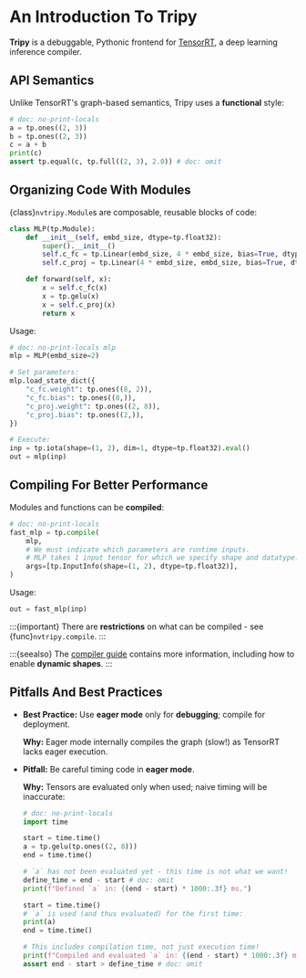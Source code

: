 # An Introduction To Tripy

**Tripy** is a debuggable, Pythonic frontend for [TensorRT](https://developer.nvidia.com/tensorrt),
a deep learning inference compiler.

## API Semantics

Unlike TensorRT's graph-based semantics, Tripy uses a **functional** style:

```py
# doc: no-print-locals
a = tp.ones((2, 3))
b = tp.ones((2, 3))
c = a + b
print(c)
assert tp.equal(c, tp.full((2, 3), 2.0)) # doc: omit
```

## Organizing Code With Modules

{class}`nvtripy.Module`s are composable, reusable blocks of code:

```py
class MLP(tp.Module):
    def __init__(self, embd_size, dtype=tp.float32):
        super().__init__()
        self.c_fc = tp.Linear(embd_size, 4 * embd_size, bias=True, dtype=dtype)
        self.c_proj = tp.Linear(4 * embd_size, embd_size, bias=True, dtype=dtype)

    def forward(self, x):
        x = self.c_fc(x)
        x = tp.gelu(x)
        x = self.c_proj(x)
        return x
```

Usage:

```py
# doc: no-print-locals mlp
mlp = MLP(embd_size=2)

# Set parameters:
mlp.load_state_dict({
    "c_fc.weight": tp.ones((8, 2)),
    "c_fc.bias": tp.ones((8,)),
    "c_proj.weight": tp.ones((2, 8)),
    "c_proj.bias": tp.ones((2,)),
})

# Execute:
inp = tp.iota(shape=(1, 2), dim=1, dtype=tp.float32).eval()
out = mlp(inp)
```

## Compiling For Better Performance

Modules and functions can be **compiled**:

```py
# doc: no-print-locals
fast_mlp = tp.compile(
    mlp,
    # We must indicate which parameters are runtime inputs.
    # MLP takes 1 input tensor for which we specify shape and datatype:
    args=[tp.InputInfo(shape=(1, 2), dtype=tp.float32)],
)
```

Usage:
```py
out = fast_mlp(inp)
```

:::{important}
There are **restrictions** on what can be compiled - see {func}`nvtripy.compile`.
:::

:::{seealso}
The [compiler guide](project:./01-compiler.md) contains more information, including how to enable **dynamic shapes**.
:::


## Pitfalls And Best Practices

- **Best Practice:** Use **eager mode** only for **debugging**; compile for deployment.

    **Why:** Eager mode internally compiles the graph (slow!) as TensorRT lacks eager execution.

- **Pitfall:** Be careful timing code in **eager mode**.

    **Why:** Tensors are evaluated only when used; naive timing will be inaccurate:

    ```py
    # doc: no-print-locals
    import time

    start = time.time()
    a = tp.gelu(tp.ones((2, 8)))
    end = time.time()

    # `a` has not been evaluated yet - this time is not what we want!
    define_time = end - start # doc: omit
    print(f"Defined `a` in: {(end - start) * 1000:.3f} ms.")

    start = time.time()
    # `a` is used (and thus evaluated) for the first time:
    print(a)
    end = time.time()

    # This includes compilation time, not just execution time!
    print(f"Compiled and evaluated `a` in: {(end - start) * 1000:.3f} ms.")
    assert end - start > define_time # doc: omit
    ```
